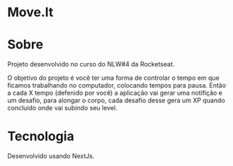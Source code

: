 # Move.It

# Sobre
Projeto desenvolvido no curso do NLW#4 da Rocketseat.

O objetivo do projeto é você ter uma forma de controlar o tempo em que ficamos trabalhando no computador, colocando tempos para pausa. 
Então a cada X tempo (defenido por você) a aplicação vai gerar uma notifição e um desafio, para alongar o corpo, cada desafio desse gera um XP quando concluído onde vai subindo seu level.

# Tecnologia
Desenvolvido usando NextJs.


